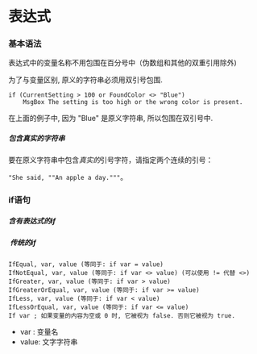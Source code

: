 # 表达式

### 基本语法

表达式中的变量名称不用包围在百分号中（伪数组和其他的双重引用除外)

为了与变量区别, 原义的字符串必须用双引号包围.

```
if (CurrentSetting > 100 or FoundColor <> "Blue")
    MsgBox The setting is too high or the wrong color is present.
```

在上面的例子中, 因为 "Blue" 是原义字符串, 所以包围在双引号中. 

##### 包含真实的字符串

要在原义字符串中包含*真实的*引号字符，请指定两个连续的引号：

`"She said, ""An apple a day."""`。

### if语句

##### 含有表达式的if

#####  传统的if

```
IfEqual, var, value (等同于: if var = value)
IfNotEqual, var, value (等同于: if var <> value) (可以使用 != 代替 <>)
IfGreater, var, value (等同于: if var > value)
IfGreaterOrEqual, var, value (等同于: if var >= value)
IfLess, var, value (等同于: if var < value)
IfLessOrEqual, var, value (等同于: if var <= value)
If var ; 如果变量的内容为空或 0 时, 它被视为 false. 否则它被视为 true.
```

- var : 变量名
- value: 文字字符串



